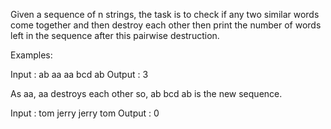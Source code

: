 Given a sequence of n strings, the task is to check if any two similar words come together and then destroy each other then print the number of words left in the sequence after this pairwise destruction.


Examples: 


Input : ab aa aa bcd ab
Output : 3

As aa, aa destroys each other so, 
ab bcd ab is the new sequence.

Input :  tom jerry jerry tom
Output : 0
